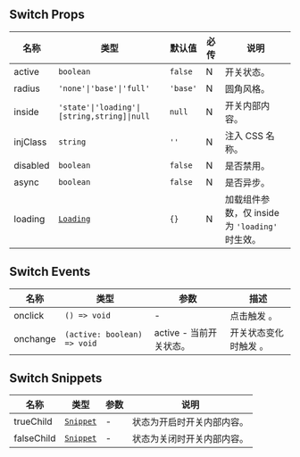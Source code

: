 ## Switch Props

| 名称     | 类型                                                            | 默认值   | 必传 | 说明                                            |
| -------- | --------------------------------------------------------------- | -------- | ---- | ----------------------------------------------- |
| active   | `boolean`                                                       | `false`  | N    | 开关状态。                                      |
| radius   | `'none'\|'base'\|'full'`                                        | `'base'` | N    | 圆角风格。                                      |
| inside   | `'state'\|'loading'\|[string,string]\|null`                     | `null`   | N    | 开关内部内容。                                  |
| injClass | `string`                                                        | `''`     | N    | 注入 CSS 名称。                                 |
| disabled | `boolean`                                                       | `false`  | N    | 是否禁用。                                      |
| async    | `boolean`                                                       | `false`  | N    | 是否异步。                                      |
| loading  | [`Loading`](https://stdf.design/#/components?nav=loading&tab=1) | `{}`     | N    | 加载组件参数，仅 inside 为 `'loading'` 时生效。 |

## Switch Events

| 名称     | 类型                        | 参数                    | 描述                  |
| -------- | --------------------------- | ----------------------- | --------------------- |
| onclick  | `() => void`                | -                       | 点击触发 。           |
| onchange | `(active: boolean) => void` | active - 当前开关状态。 | 开关状态变化时触发 。 |

## Switch Snippets

| 名称       | 类型                                                                | 参数 | 说明                       |
| ---------- | ------------------------------------------------------------------- | ---- | -------------------------- |
| trueChild  | [`Snippet`](https://svelte.dev/docs/svelte/snippet#Typing-snippets) | -    | 状态为开启时开关内部内容。 |
| falseChild | [`Snippet`](https://svelte.dev/docs/svelte/snippet#Typing-snippets) | -    | 状态为关闭时开关内部内容。 |
